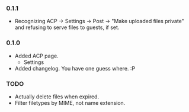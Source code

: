### 0.1.1
  - Recognizing ACP -> Settings -> Post -> "Make uploaded files private" and refusing to serve files to guests, if set.

### 0.1.0
  - Added ACP page.
    - Settings
  - Added changelog. You have one guess where. :P


### TODO
  - Actually delete files when expired.
  - Filter filetypes by MIME, not name extension.
